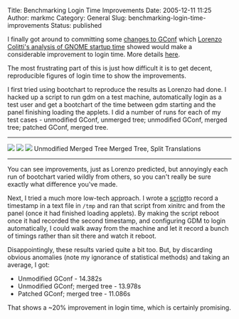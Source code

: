 Title: Benchmarking Login Time Improvements
Date: 2005-12-11 11:25
Author: markmc
Category: General
Slug: benchmarking-login-time-improvements
Status: published

I finally got around to committing some [changes to
GConf](http://www.gnome.org/~markmc/code/gconf-merged-tree-split-translations.patch)
which [Lorenzo Colitti's analysis of GNOME startup
time](http://www.gnome.org/~lcolitti/gnome-startup/analysis/) showed
would make a considerable improvement to login time. More details
[here](http://mail.gnome.org/archives/desktop-devel-list/2005-December/msg00092.html).

The most frustrating part of this is just how difficult it is to get
decent, reproducible figures of login time to show the improvements.

I first tried using bootchart to reproduce the results as Lorenzo had
done. I hacked up a script to run gdm on a test machine, automatically
login as a test user and get a bootchart of the time between gdm
starting and the panel finishing loading the applets. I did a number of
runs for each of my test cases - unmodified GConf, unmerged tree;
unmodified GConf, merged tree; patched GConf, merged tree.

  --------------------------------------------------------------------------------------------------------------------------------------- ------------------------------------------------------------------------------------------------------------------------------------------- -------------------------------------------------------------------------------------------------------------------------------------------------------
  [![](http://www.gnome.org/~markmc/screenshots/bootchart-orig-small.png)](http://www.gnome.org/~markmc/screenshots/bootchart-orig.png)   [![](http://www.gnome.org/~markmc/screenshots/bootchart-merged-small.png)](http://www.gnome.org/~markmc/screenshots/bootchart-merged.png)   [![](http://www.gnome.org/~markmc/screenshots/bootchart-merged-split-small.png)](http://www.gnome.org/~markmc/screenshots/bootchart-merged-split.png)
  Unmodified                                                                                                                              Merged Tree                                                                                                                                 Merged Tree, Split Translations
  --------------------------------------------------------------------------------------------------------------------------------------- ------------------------------------------------------------------------------------------------------------------------------------------- -------------------------------------------------------------------------------------------------------------------------------------------------------

You can see improvements, just as Lorenzo predicted, but annoyingly each
run of bootchart varied wildly from others, so you can't really be sure
exactly what difference you've made.

Next, I tried a much more low-tech approach. I wrote a
[script](http://www.gnome.org/~markmc/code/record-timestamp.sh.txt)to
record a timestamp in a text file in `/tmp` and ran that script from
xinitrc and from the panel (once it had finished loading applets). By
making the script reboot once it had recorded the second timestamp, and
configuring GDM to login automatically, I could walk away from the
machine and let it record a bunch of timings rather than sit there and
watch it reboot.

Disappointingly, these results varied quite a bit too. But, by
discarding obvious anomalies (note my ignorance of statistical methods)
and taking an average, I got:

-   Unmodified GConf - 14.382s
-   Unmodified GConf; merged tree - 13.978s
-   Patched GConf; merged tree - 11.086s

That shows a \~20% improvement in login time, which is certainly
promising.
